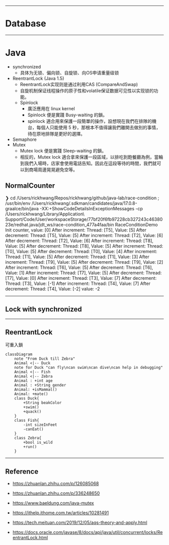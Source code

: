 

---
# Database



---

# Java


- synchronized
    - 具体为无锁、偏向锁、自旋锁、向OS申请重量级锁
- ReentrantLock (Java 1.5)
    - ReentrantLock实现则是通过利用CAS (CompareAndSwap)
    - 自旋机制保证线程操作的原子性和volatile保证数据可见性以实现锁的功能。
    - Spinlock
        - 廣泛應用在 linux kernel
        - Spinlock 便是實踐 Busy-waiting 的鎖。
        - spinlock 適合用來保護一段簡單的操作，設想現在我們在排隊的機台，每個人只能使用 5 秒，那根本不值得讓我們離開去做別的事情，待在原地排隊是更好的選擇。
- Semaphore
- Mutex
    - Mutex lock 便是實踐 Sleep-waiting 的鎖。
    - 相反的，Mutex lock 適合拿來保護一段區域，以排吃到飽餐廳為例，當輪到我們入場時，店家會使用電話告知。因此在這段等待的時間，我們就可以到商場周邊晃晃避免空等。


## NormalCounter

❯  cd /Users/rickhwang/Repos/rickhwang/github/java-lab/race-condition ; /usr/bin/env /Users/rickhwang/.sdkman/candidates/java/17.0.8-graalce/bin/java -XX:+ShowCodeDetailsInExceptionMessages -cp /Users/rickhwang/Library/Application\ Support/Code/User/workspaceStorage/77bf20f6fb97228cb327243c4638023e/redhat.java/jdt_ws/race-condition_477a4faa/bin RaceConditionDemo
Init counter, value: [0]
After increment: Thread: [T5], Value: [5]
After decrement: Thread: [T5], Value: [5]
After increment: Thread: [T2], Value: [6]
After decrement: Thread: [T2], Value: [6]
After increment: Thread: [T8], Value: [5]
After decrement: Thread: [T8], Value: [5]
After increment: Thread: [T0], Value: [5]
After decrement: Thread: [T0], Value: [4]
After increment: Thread: [T1], Value: [5]
After decrement: Thread: [T1], Value: [3]
After increment: Thread: [T9], Value: [5]
After decrement: Thread: [T9], Value: [2]
After increment: Thread: [T6], Value: [5]
After decrement: Thread: [T6], Value: [1]
After increment: Thread: [T7], Value: [5]
After decrement: Thread: [T7], Value: [0]
After increment: Thread: [T3], Value: [7]
After decrement: Thread: [T3], Value: [-1]
After increment: Thread: [T4], Value: [7]
After decrement: Thread: [T4], Value: [-2]
value: -2


---

## Lock with synchronized



---
## ReentrantLock

可重入鎖

```mermaid
classDiagram
    note "From Duck till Zebra"
    Animal <|-- Duck
    note for Duck "can fly\ncan swim\ncan dive\ncan help in debugging"
    Animal <|-- Fish
    Animal <|-- Zebra
    Animal : +int age
    Animal : +String gender
    Animal: +isMammal()
    Animal: +mate()
    class Duck{
        +String beakColor
        +swim()
        +quack()
    }
    class Fish{
        -int sizeInFeet
        -canEat()
    }
    class Zebra{
        +bool is_wild
        +run()
    }
```


---

## Reference

- https://zhuanlan.zhihu.com/p/126085068
- https://zhuanlan.zhihu.com/p/336248650
- https://www.baeldung.com/java-mutex

- https://ithelp.ithome.com.tw/articles/10281491
- https://tech.meituan.com/2019/12/05/aqs-theory-and-apply.html
- https://docs.oracle.com/javase/8/docs/api/java/util/concurrent/locks/ReentrantLock.html